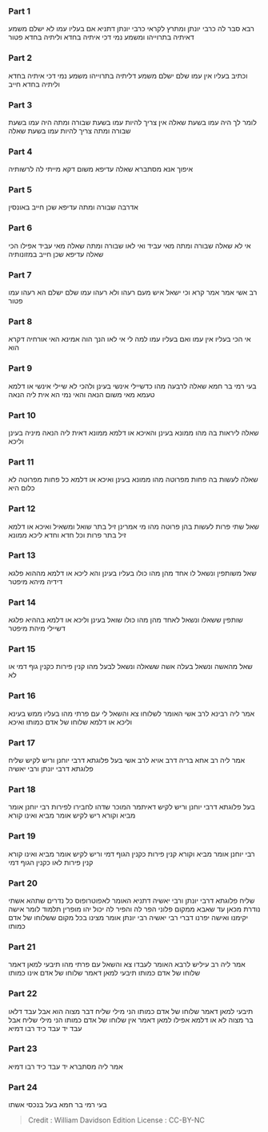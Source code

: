 
### Part 1
רבא סבר לה כרבי יונתן ומתרץ לקראי כרבי יונתן דתניא אם בעליו עמו לא ישלם משמע דאיתיה בתרוייהו ומשמע נמי דכי איתיה בחדא וליתיה בחדא פטור

### Part 2
וכתיב בעליו אין עמו שלם ישלם משמע דליתיה בתרוייהו משמע נמי דכי איתיה בחדא וליתיה בחדא חייב

### Part 3
לומר לך היה עמו בשעת שאלה אין צריך להיות עמו בשעת שבורה ומתה היה עמו בשעת שבורה ומתה צריך להיות עמו בשעת שאלה

### Part 4
איפוך אנא מסתברא שאלה עדיפא משום דקא מייתי לה לרשותיה

### Part 5
אדרבה שבורה ומתה עדיפא שכן חייב באונסין

### Part 6
אי לא שאלה שבורה ומתה מאי עביד ואי לאו שבורה ומתה שאלה מאי עביד אפילו הכי שאלה עדיפא שכן חייב במזונותיה

### Part 7
רב אשי אמר אמר קרא וכי ישאל איש מעם רעהו ולא רעהו עמו שלם ישלם הא רעהו עמו פטור

### Part 8
אי הכי בעליו אין עמו ואם בעליו עמו למה לי אי לאו הנך הוה אמינא האי אורחיה דקרא הוא

### Part 9
בעי רמי בר חמא שאלה לרבעה מהו כדשיילי אינשי בעינן ולהכי לא שיילי אינשי או דלמא טעמא מאי משום הנאה והאי נמי הא אית ליה הנאה

### Part 10
שאלה ליראות בה מהו ממונא בעינן והאיכא או דלמא ממונא דאית ליה הנאה מיניה בעינן וליכא

### Part 11
שאלה לעשות בה פחות מפרוטה מהו ממונא בעינן ואיכא או דלמא כל פחות מפרוטה לא כלום היא

### Part 12
שאל שתי פרות לעשות בהן פרוטה מהו מי אמרינן זיל בתר שואל ומשאיל ואיכא או דלמא זיל בתר פרות וכל חדא וחדא ליכא ממונא

### Part 13
שאל משותפין ונשאל לו אחד מהן מהו כולו בעליו בעינן והא ליכא או דלמא מההוא פלגא דידיה מיהא מיפטר

### Part 14
שותפין ששאלו ונשאל לאחד מהן מהו כולו שואל בעינן וליכא או דלמא בההיא פלגא דשיילי מיהת מיפטר

### Part 15
שאל מהאשה ונשאל בעלה אשה ששאלה ונשאל לבעל מהו קנין פירות כקנין גוף דמי או לא

### Part 16
אמר ליה רבינא לרב אשי האומר לשלוחו צא והשאל לי עם פרתי מהו בעליו ממש בעינא וליכא או דלמא שלוחו של אדם כמותו ואיכא

### Part 17
אמר ליה רב אחא בריה דרב אויא לרב אשי בעל פלוגתא דרבי יוחנן וריש לקיש שליח פלוגתא דרבי יונתן ורבי יאשיה

### Part 18
בעל פלוגתא דרבי יוחנן וריש לקיש דאיתמר המוכר שדהו לחבירו לפירות רבי יוחנן אומר מביא וקורא ריש לקיש אומר מביא ואינו קורא

### Part 19
רבי יוחנן אומר מביא וקורא קנין פירות כקנין הגוף דמי וריש לקיש אומר מביא ואינו קורא קנין פירות לאו כקנין הגוף דמי

### Part 20
שליח פלוגתא דרבי יונתן ורבי יאשיה דתניא האומר לאפוטרופוס כל נדרים שתהא אשתי נודרת מכאן עד שאבא ממקום פלוני הפר לה והפיר לה יכול יהו מופרין תלמוד לומר אישה יקימנו ואישה יפרנו דברי רבי יאשיה רבי יונתן אומר מצינו בכל מקום ששלוחו של אדם כמותו

### Part 21
אמר ליה רב עיליש לרבא האומר לעבדו צא והשאל עם פרתי מהו תיבעי למאן דאמר שלוחו של אדם כמותו תיבעי למאן דאמר שלוחו של אדם אינו כמותו

### Part 22
תיבעי למאן דאמר שלוחו של אדם כמותו הני מילי שליח דבר מצוה הוא אבל עבד דלאו בר מצוה לא או דלמא אפילו למאן דאמר אין שלוחו של אדם כמותו הני מילי שליח אבל עבד יד עבד כיד רבו דמיא

### Part 23
אמר ליה מסתברא יד עבד כיד רבו דמיא

### Part 24
בעי רמי בר חמא בעל בנכסי אשתו

>Credit : William Davidson Edition
>License : CC-BY-NC